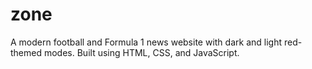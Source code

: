 # zone
 A modern football and Formula 1 news website with dark and light red-themed modes. Built using HTML, CSS, and JavaScript.
